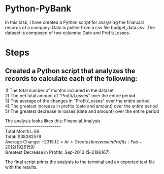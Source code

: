 # Python-PyBank
In this task, I have created a Python script for analyzing the financial records of a company. 
Data is pulled from a csv file budget_data.csv. The dataset is composed of two columns: Date and Profit/Losses. 

# Steps
<h2> Created a Python script that analyzes the records to calculate each of the following: </h2>
1) The total number of months included in the dataset <br>
2) The net total amount of "Profit/Losses" over the entire period <br>
3) The average of the changes in "Profit/Losses" over the entire period <br>
4) The greatest increase in profits (date and amount) over the entire period <br>
5) The greatest decrease in losses (date and amount) over the entire period <br>


The analysis looks likes this:
Financial Analysis <br>
---------------------------- <br>
Total Months: 86<br>
Total: $38382578<br>
Average  Change: $-2315.12<br>
Greatest Increase in Profits: Feb-2012 ($1926159)<br>
Greatest Decrease in Profits: Sep-2013 ($-2196167)<br>


The final script prints the analysis to the terminal and an exported text file with the results.




